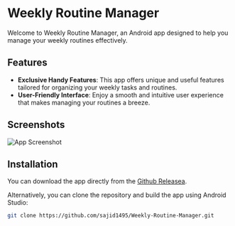 # Weekly Routine Manager

Welcome to Weekly Routine Manager, an Android app designed to help you manage your weekly routines effectively.

## Features
- **Exclusive Handy Features**: This app offers unique and useful features tailored for organizing your weekly tasks and routines.
- **User-Friendly Interface**: Enjoy a smooth and intuitive user experience that makes managing your routines a breeze.

## Screenshots
![App Screenshot](/path/to/screenshot.png)
<!-- Add more screenshots or GIFs to showcase your app -->

## Installation
You can download the app directly from the [Github Releasea](https://github.com/sajid1495/Weekly-Routine-Manager/releases).

Alternatively, you can clone the repository and build the app using Android Studio:

```bash
git clone https://github.com/sajid1495/Weekly-Routine-Manager.git
